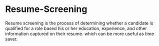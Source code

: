 # Resume-Screening
Resume screening is the process of determining whether a candidate is qualified for a role based his or her education, experience, and other information captured on their resume. which can be more useful as time saver.

